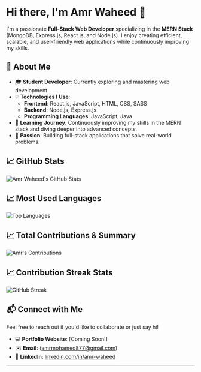 # Hi there, I'm Amr Waheed 👋

I'm a passionate **Full-Stack Web Developer** specializing in the **MERN Stack** (MongoDB, Express.js, React.js, and Node.js). I enjoy creating efficient, scalable, and user-friendly web applications while continuously improving my skills.

## 🚀 About Me
- 🎓 **Student Developer**: Currently exploring and mastering web development.
- 💡 **Technologies I Use**:
  - **Frontend**: React.js, JavaScript, HTML, CSS, SASS
  - **Backend**: Node.js, Express.js
  - **Programming Languages**: JavaScript, Java
- 🌱 **Learning Journey**: Continuously improving my skills in the MERN stack and diving deeper into advanced concepts.
- 🌟 **Passion**: Building full-stack applications that solve real-world problems.

## 📈 GitHub Stats
![Amr Waheed's GitHub Stats](https://github-readme-stats.vercel.app/api?username=Amrwaheed72&show_icons=true&theme=radical)
## 📈 Most Used Languages
![Top Languages](https://github-readme-stats.vercel.app/api/top-langs/?username=Amrwaheed72&layout=compact&theme=radical)
## 📈 Total Contributions & Summary
![Amr's Contributions](https://github-readme-stats.vercel.app/api?username=Amrwaheed72&count_private=true&include_all_commits=true&show_icons=true&theme=radical)
## 📈 Contribution Streak Stats
![GitHub Streak](https://streak-stats.demolab.com?user=Amrwaheed72&theme=radical&hide_border=true)



## 📬 Connect with Me
Feel free to reach out if you'd like to collaborate or just say hi!
- 💻 **Portfolio Website**: [Coming Soon!]
- ✉️ **Email**: (amrmohamed877@gmail.com)
- 🔗 **LinkedIn**: [linkedin.com/in/amr-waheed](https://linkedin.com/in/amr-waheed)

---
